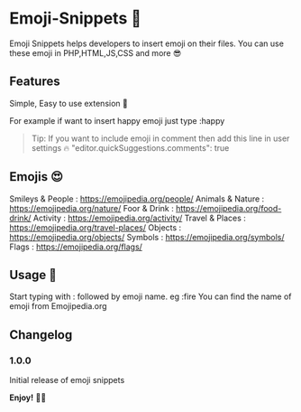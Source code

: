 # Emoji-Snippets 🥰

Emoji Snippets helps developers to insert emoji on their files. You can use these emoji in PHP,HTML,JS,CSS and more 😎

## Features 

Simple, Easy to use extension 🚀

For example if want to insert happy emoji just type :happy

> Tip: If you want to include emoji in comment then add this line in user settings 🔥 "editor.quickSuggestions.comments": true

## Emojis 😍

Smileys & People : https://emojipedia.org/people/
Animals & Nature : https://emojipedia.org/nature/
Foor & Drink     : https://emojipedia.org/food-drink/
Activity         : https://emojipedia.org/activity/
Travel & Places  : https://emojipedia.org/travel-places/
Objects          : https://emojipedia.org/objects/
Symbols          : https://emojipedia.org/symbols/
Flags            : https://emojipedia.org/flags/

## Usage 📝

Start typing with : followed by emoji name. eg :fire 
You can find the name of emoji from Emojipedia.org 

## Changelog

### 1.0.0

Initial release of emoji snippets

**Enjoy!** 🎉🎊
